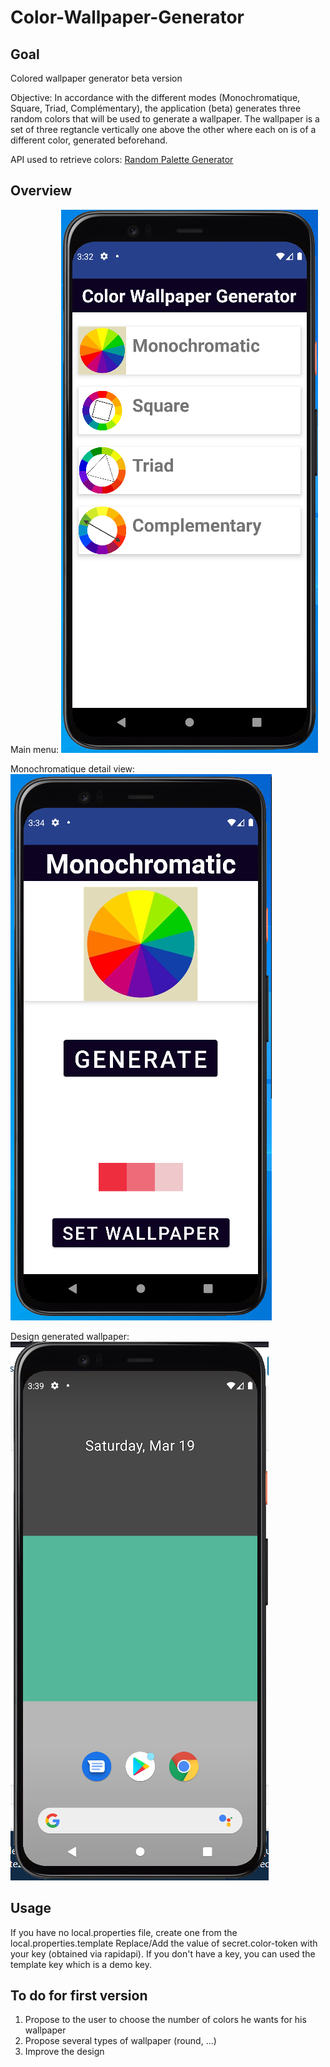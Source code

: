 # Color-Wallpaper-Generator

## Goal
Colored wallpaper generator beta version

Objective: In accordance with the different modes (Monochromatique, Square, Triad, Complémentary), the application (beta) generates three random colors that will be used to generate a wallpaper. The wallpaper is a set of three regtancle vertically one above the other where each on is of a different color, generated beforehand.

API used to retrieve colors: [Random Palette Generator](https://rapidapi.com/kareem1999/api/random-palette-generator/)

## Overview

Main menu:
![Main Menu Screen](/images/MainMenu.png)

Monochromatique detail view:
![Monochromatique View Screen](/images/MonochromatiqueView.png)

Design generated wallpaper:
![Design Wallpaper Screen](/images/DesignWallpaper.png)

## Usage

If you have no local.properties file, create one from the local.properties.template
Replace/Add the value of secret.color-token with your key (obtained via rapidapi). If you don't have a key, you can used the template key which is a demo key.

## To do for first version

1. Propose to the user to choose the number of colors he wants for his wallpaper
2. Propose several types of wallpaper (round, ...)
3. Improve the design